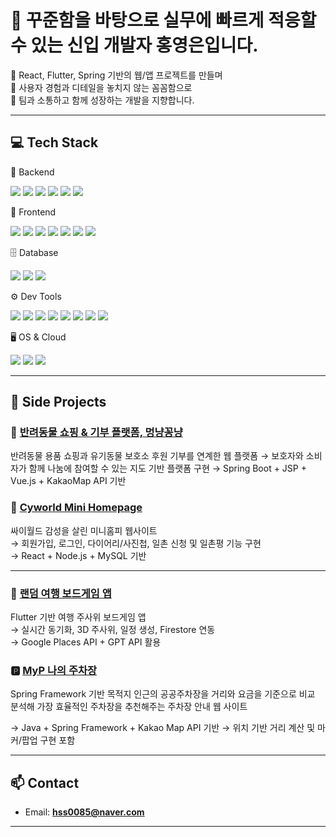 # 👋 꾸준함을 바탕으로 실무에 빠르게 적응할 수 있는 신입 개발자 홍영은입니다.

🌱 React, Flutter, Spring 기반의 웹/앱 프로젝트를 만들며  
🎯 사용자 경험과 디테일을 놓치지 않는 꼼꼼함으로  
👭 팀과 소통하고 함께 성장하는 개발을 지향합니다.

---

## 💻 Tech Stack
🧠 Backend
<p> <img src="https://img.shields.io/badge/Java-007396?style=flat&logo=java&logoColor=white"/> <img src="https://img.shields.io/badge/Spring Boot-6DB33F?style=flat&logo=springboot&logoColor=white"/> <img src="https://img.shields.io/badge/JSP-00599C?style=flat&logo=java&logoColor=white"/> <img src="https://img.shields.io/badge/MyBatis-000000?style=flat&logo=data&logoColor=white"/> <img src="https://img.shields.io/badge/Python-3776AB?style=flat&logo=python&logoColor=white"/> <img src="https://img.shields.io/badge/Node.js-339933?style=flat&logo=node.js&logoColor=white"/> </p>

🎨 Frontend
<p> <img src="https://img.shields.io/badge/React-61DAFB?style=flat&logo=react&logoColor=white"/> <img src="https://img.shields.io/badge/Vue.js-4FC08D?style=flat&logo=vue.js&logoColor=white"/> <img src="https://img.shields.io/badge/JavaScript-F7DF1E?style=flat&logo=javascript&logoColor=black"/> <img src="https://img.shields.io/badge/jQuery-0769AD?style=flat&logo=jquery&logoColor=white"/> <img src="https://img.shields.io/badge/Ajax-005571?style=flat&logo=fastapi&logoColor=white"/> <img src="https://img.shields.io/badge/HTML5-E34F26?style=flat&logo=html5&logoColor=white"/> <img src="https://img.shields.io/badge/CSS3-1572B6?style=flat&logo=css3&logoColor=white"/> </p>

🗄️ Database
<p> <img src="https://img.shields.io/badge/Oracle-F80000?style=flat&logo=oracle&logoColor=white"/> <img src="https://img.shields.io/badge/MySQL-4479A1?style=flat&logo=mysql&logoColor=white"/> <img src="https://img.shields.io/badge/MariaDB-003545?style=flat&logo=mariadb&logoColor=white"/> </p>
⚙️ Dev Tools
<p> <img src="https://img.shields.io/badge/Git-F05032?style=flat&logo=git&logoColor=white"/> <img src="https://img.shields.io/badge/GitHub-181717?style=flat&logo=github&logoColor=white"/> <img src="https://img.shields.io/badge/VS Code-007ACC?style=flat&logo=visualstudiocode&logoColor=white"/> <img src="https://img.shields.io/badge/Eclipse IDE-2C2255?style=flat&logo=eclipseide&logoColor=white"/> <img src="https://img.shields.io/badge/STS-6DB33F?style=flat&logo=spring&logoColor=white"/> <img src="https://img.shields.io/badge/SQL Developer-F80000?style=flat&logo=oracle&logoColor=white"/> <img src="https://img.shields.io/badge/HeidiSQL-4479A1?style=flat&logo=mysql&logoColor=white"/> <img src="https://img.shields.io/badge/Notion-000000?style=flat&logo=notion&logoColor=white"/> </p>
🖥️ OS & Cloud
<p> <img src="https://img.shields.io/badge/Linux-FCC624?style=flat&logo=linux&logoColor=black"/> <img src="https://img.shields.io/badge/AWS EC2-232F3E?style=flat&logo=amazonaws&logoColor=white"/> <img src="https://img.shields.io/badge/AWS S3-569A31?style=flat&logo=amazonaws&logoColor=white"/> </p>

---

## 🧩 Side Projects


### 🎲 [반려동물 쇼핑 & 기부 플랫폼, 멍냥꽁냥](https://github.com/suikari/Myky)
반려동물 용품 쇼핑과 유기동물 보호소 후원 기부를 연계한 웹 플랫폼
→ 보호자와 소비자가 함께 나눔에 참여할 수 있는 지도 기반 플랫폼 구현
→ Spring Boot + JSP + Vue.js + KakaoMap API 기반

### 🎀 [Cyworld Mini Homepage](https://github.com/HongYeongEun/my-cyworld-homepage)
싸이월드 감성을 살린 미니홈피 웹사이트  
→ 회원가입, 로그인, 다이어리/사진첩, 일촌 신청 및 일촌평 기능 구현  
→ React + Node.js + MySQL 기반

---

### 🎲 [랜덤 여행 보드게임 앱](https://github.com/your-username/travel-dice-app)
Flutter 기반 여행 주사위 보드게임 앱  
→ 실시간 동기화, 3D 주사위, 일정 생성, Firestore 연동  
→ Google Places API + GPT API 활용

### 🅿️ [MyP 나의 주차장](https://github.com/KOHYEONJEONG/myP)
Spring Framework 기반 목적지 인근의 공공주차장을 거리와 요금을 기준으로 비교 분석해
가장 효율적인 주차장을 추천해주는 주차장 안내 웹 사이트

→ Java + Spring Framework + Kakao Map API 기반
→ 위치 기반 거리 계산 및 마커/팝업 구현 포함


---

## 📫 Contact
- Email: **hss0085@naver.com**

---


